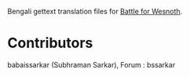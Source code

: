 Bengali gettext translation files for [Battle for Wesnoth](https://www.wesnoth.org/).

# Contributors
babaissarkar (Subhraman Sarkar), Forum : bssarkar
